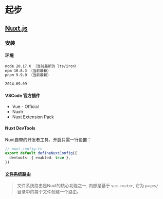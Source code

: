 # 起步

## [Nuxt.js](https://nuxt.com/)

### 安装

#### 环境

```sh
node 20.17.0 （当前最新的 lts/iron）
npm 10.8.3 （当前最新）
pnpm 9.9.0 （当前最新）

2024.09.09
```

#### VSCode 官方插件

- Vue - Official
- Nuxtr
- Nuxt Extension Pack

#### Nuxt DevTools

Nuxt自带的开发者工具，开启只需一行设置：

```ts
// nuxt.config.ts
export default defineNuxtConfig({
  devtools: { enabled: true },
})

```

#### [文件系统路由](https://nuxt.com/docs/getting-started/routing)

> 文件系统路由是Nuxt的核心功能之一, 内部是基于 `vue-router`, 它为 `pages/` 目录中的每个文件创建一个路由。
> 